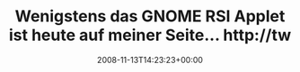 ---
retweeted: false
source: <a href="http://twitter.com" rel="nofollow">Twitter Web Client</a>
entities:
  hashtags: []
  symbols: []
  user_mentions: []
  urls: []
display_text_range:
- '0'
- '85'
favorite_count: '0'
id_str: '1003849395'
truncated: false
retweet_count: '0'
id: '1003849395'
created_at: Thu Nov 13 14:23:23 +0000 2008
favorited: false
full_text: Wenigstens das GNOME RSI Applet ist heute auf meiner Seite... http://twitpic.com/lirr
lang: de
tags:
- pesos/twitter
date: '2008-11-13T14:23:23+00:00'
src: https://twitter.com/bascht/status/1003849395
original_url: https://twitter.com/bascht/status/1003849395
type: twitter_tweet
text: Wenigstens das GNOME RSI Applet ist heute auf meiner Seite... http://twitpic.com/lirr
title: Wenigstens das GNOME RSI Applet ist heute auf meiner Seite... http://tw

---
